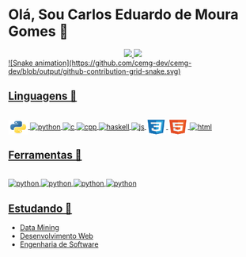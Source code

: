 # Olá, Sou Carlos Eduardo de Moura Gomes 👋

<div align="center">
  <a href="https://github.com/cemg-dev">
  <img height="180em" src="https://github-readme-stats.vercel.app/api?username=cemg-dev&show_icons=true&theme=github_dark&include_all_commits=true&count_private=true"/>
  <img height="180em" src="https://github-readme-stats.vercel.app/api/top-langs/?username=cemg-dev&layout=compact&langs_count=7&theme=github_dark"/>
</div>
  
<div> 
  ![Snake animation](https://github.com/cemg-dev/cemg-dev/blob/output/github-contribution-grid-snake.svg)
</div>
  
## Linguagens 💬
<div style="display: inline_block"><br>
  <img align="center" alt="python" height="30" width="40" src="https://raw.githubusercontent.com/devicons/devicon/master/icons/python/python-original.svg">
  <img align="center" alt="python" height="30" width="40" src="https://cdn.jsdelivr.net/gh/devicons/devicon/icons/java/java-original.svg" />
  <img align="center" alt="c" height="30" width="40" src="https://cdn.jsdelivr.net/gh/devicons/devicon/icons/c/c-original.svg" />
  <img align="center" alt="cpp" height="30" width="40" src="https://cdn.jsdelivr.net/gh/devicons/devicon/icons/cplusplus/cplusplus-original.svg" />
  <img align="center" alt="haskell" height="30" width="40" src="https://cdn.jsdelivr.net/gh/devicons/devicon/icons/haskell/haskell-original.svg" />
  <img align="center" alt="js" height="30" width="40" src="https://cdn.jsdelivr.net/gh/devicons/devicon/icons/javascript/javascript-original.svg" />
  <img align="center" alt="css" height="30" width="40" src="https://raw.githubusercontent.com/devicons/devicon/master/icons/css3/css3-original.svg">
  <img align="center" alt="html" height="30" width="40" src="https://raw.githubusercontent.com/devicons/devicon/master/icons/html5/html5-original.svg">
  <img align="center" alt="html" height="30" width="40" src="https://cdn.jsdelivr.net/gh/devicons/devicon/icons/markdown/markdown-original.svg" />
</div>

## Ferramentas 🔭

<div style="display: inline_block"><br>
  <img align="center" alt="python" height="30" width="40" src="https://cdn.jsdelivr.net/gh/devicons/devicon/icons/jupyter/jupyter-original-wordmark.svg" />
  <img align="center" alt="python" height="30" width="40" src="https://cdn.jsdelivr.net/gh/devicons/devicon/icons/vscode/vscode-original.svg" />
  <img align="center" alt="python" height="30" width="40" src="https://cdn.jsdelivr.net/gh/devicons/devicon/icons/bootstrap/bootstrap-original.svg" />
  <img align="center" alt="python" height="30" width="40" src="https://cdn.jsdelivr.net/gh/devicons/devicon/icons/trello/trello-plain.svg" />
</div>

## Estudando 🤔
  
  - Data Mining
  - Desenvolvimento Web
  - Engenharia de Software

